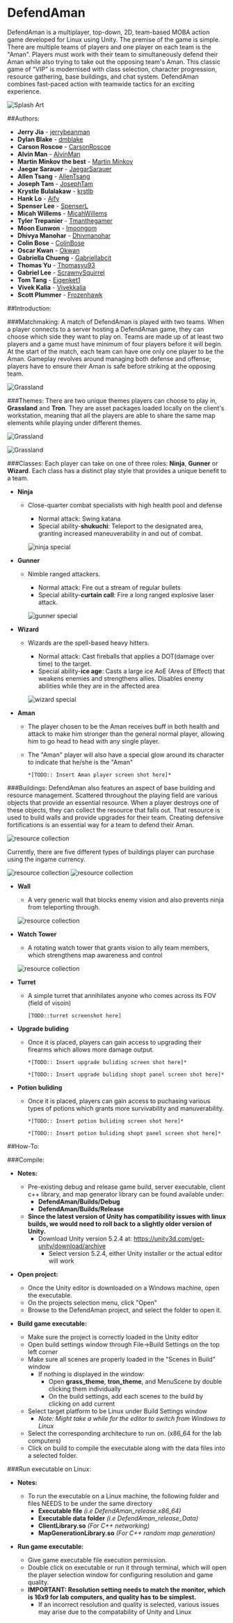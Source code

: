 # DefendAman

DefendAman is a multiplayer, top-down, 2D, team-based MOBA action game developed for Linux using Unity. The premise of the game is simple. There are multiple teams of players and one player on each team is the "Aman". Players must work with their team to simultaneously defend their Aman while also trying to take out the opposing team's Aman. This classic game of "VIP" is modernised with class selection, character progression, resource gathering, base buildings, and chat system. DefendAman combines fast-paced action with teamwide tactics for an exciting experience.

![Splash Art](/images/splash_art.png)

##Authors:
* **Jerry Jia** - [jerrybeanman](https://github.com/jerrybeanman)
* **Dylan Blake** - [dmblake](https://github.com/dmblake)
* **Carson Roscoe** - [CarsonRoscoe](https://github.com/CarsonRoscoe)
* **Alvin Man** - [AlvinMan](https://github.com/alvinman)
* **Martin Minkov the best** - [Martin Minkov](https://github.com/MartinMinkov)
* **Jaegar Sarauer** - [JaegarSarauer](https://github.com/JaegarSarauer)
* **Allen Tsang** - [AllenTsang](https://github.com/AllenTsang)
* **Joseph Tam** - [JosephTam](https://github.com/josephtam)
* **Krystle Bulalakaw** - [krstlb](https://github.com/krstlb)
* **Hank Lo** - [Aify](https://github.com/Aify)
* **Spenser Lee** - [SpenserL](https://github.com/SpenserL)
* **Micah Willems** - [MicahWillems](https://github.com/micahwillems)
* **Tyler Trepanier** - [Tmanthegamer](https://github.com/Tmanthegamer)
* **Moon Eunwon** - [Imoongom](https://github.com/imoongom)
* **Dhivya Manohar** - [Dhivmanohar](https://github.com/dhivmanohar)
* **Colin Bose** - [ColinBose](https://github.com/ColinBose)
* **Oscar Kwan** - [Okwan](https://github.com/okwan)
* **Gabriella Chueng** - [Gabriellabcit](https://github.com/gabriellabcit)
* **Thomas Yu** - [Thomasyu93](https://github.com/thomasyu93)
* **Gabriel Lee** - [ScrawnySquirrel](https://github.com/ScrawnySquirrel)
* **Tom Tang** - [Eigenket1](https://github.com/eigenket1)
* **Vivek Kalia** - [Vivekkalia](https://github.com/vivekkalia)
* **Scott Plummer** - [Frozenhawk](https://github.com/Frozenhawk)

##Introduction:

###Matchmaking:
A match of DefendAman is played with two teams. When a player connects to a server hosting a DefendAman game, they can choose which side they want to play on. Teams are made up of at least two players and a game must have minimum of four players before it will begin. At the start of the match, each team can have one only one player to be the Aman. Gameplay revolves around managing both defense and offense; players have to ensure their Aman is safe before striking at the opposing team.

![Grassland](/images/matchmaking.PNG)	

###Themes:
There are two unique themes players can choose to play in, **Grassland** and **Tron**. They are asset packages loaded locally on the client's workstation, meaning that all the players are able to share the same map elements while playing under different themes.

![Grassland](/images/theme_selection.PNG)

![Grassland](/images/combined.PNG) 

###Classes:
Each player can take on one of three roles: **Ninja**, **Gunner** or **Wizard**. Each class has a distinct play style that provides a unique benefit to a team. 
- **Ninja**
	- Close-quarter combat specialists with high health pool and defense
		- Normal attack: Swing katana 
		- Special ability-**shukuchi**: Teleport to the designated area, granting increased maneuverability in and out of combat.
	
		![ninja special](/images/ninja_special.gif)


- **Gunner**
	- Nimble ranged attackers.
		- Normal attack: Fire out a stream of regular bullets
		- Special ability-**curtain call**: Fire a long ranged explosive laser attack.
	
		![gunner special](/images/gunner_special.gif)
- **Wizard**
	- Wizards are the spell-based heavy hitters.
		- Normal attack: Cast fireballs that applies a DOT(damage over time) to the target.
		- Special ability-**ice age**:  Casts a large ice AoE (Area of Effect)  that weakens enemies and strengthens allies. Disables enemy abilities while they are in the affected area
	
		![wizard special](/images/wizard_special.gif)

- **Aman**
	- The player chosen to be the Aman receives buff in both health and attack to make him stronger than the general normal player, allowing him to go head to head with any single player.
	- The "Aman" player will also have a special glow around its character to indicate that he/she is the "Aman"
	
		`*[TODO:: Insert Aman player screen shot here]*`

###Buildings:
DefendAman also features an aspect of base building and resource management. Scattered throughout the playing field are various objects that provide an essential resource. When a player destroys one of these objects, they can collect the resource that falls out. That resource is used to build walls and provide upgrades for their team. Creating defensive fortifications is an essential way for a team to defend their Aman.
	
![resource collection](/images/resource_collection.gif)

Currently, there are five different types of buildings player can purchase using the ingame currency. 

![resource collection](/images/buildings_shop_panel.PNG)
![resource collection](/images/structures_shop_panel.PNG)

- **Wall**
	- A very generic wall that blocks enemy vision and also prevents ninja from teleporting through.
	
	![resource collection](/images/wall.gif)


- **Watch Tower**
	- A rotating watch tower that grants vision to ally team members, which strengthens map awareness and control
	
	![resource collection](/images/watch_tower.gif)

- **Turret**
	- A simple turret that annihilates anyone who comes across its FOV (field of visoin)
	
		`[TODO::turret screenshot here]`

- **Upgrade buliding**
	- Once it is placed, players can gain access to upgrading their firearms which allows more damage output.
	
		`*[TODO:: Insert upgrade buliding screen shot here]*`
			
		`*[TODO:: Insert upgrade buliding shopt panel screen shot here]*`

- **Potion buliding**
	- Once it is placed, players can gain access to puchasing various types of potions which grants more survivability and manuverability.
	
		`*[TODO:: Insert potion buliding screen shot here]*`
			
		`*[TODO:: Insert potion buliding shopt panel screen shot here]*`

##How-To:

###Compile:
- **Notes:**
	- Pre-existing debug and release game build, server executable, client c++ library, 
	  and map generator library can be found available under:
		- **DefendAman/Builds/Debug** 
		- **DefendAman/Builds/Release**
	- **Since the latest version of Unity has compatibility issues with linux 
		builds, we would need to roll back to a slightly older version of
		Unity.**
		- Download Unity version 5.2.4 at: https://unity3d.com/get-unity/download/archive
			- Select version 5.2.4, either Unity installer or the actual editor will work

- **Open project:**
	- Once the Unity editor is downloaded on a Windows machine, open the executable.
	- On the projects selection menu, click "Open"
	- Browse to the DefendAman project, and select the folder to open it.

- **Build game executable:**
	- Make sure the project is correctly loaded in the Unity editor
	- Open build settings window through File->Build Settings on the top left corner
	- Make sure all scenes are properly loaded in the "Scenes in Build" window
		- If nothing is displayed in the window:
			- Open **grass_theme**, **tron_theme**, and MenuScene by double clicking them individually
			- On the build settings, add each scenes to the build by clicking on add current
	- Select target platform to be Linux under Build Settings window
		- *Note: Might take a while for the editor to switch from Windows to Linux*
	- Select the corresponding architecture to run on. (x86_64 for the lab computers)
	- Click on build to compile the executable along with the data files into a selected folder.


###Run executable on Linux:
- **Notes:**
	- To run the executable on a Linux machine, the following folder and files NEEDS to be 
		under the same directory
		- **Executable file** 		*(i.e DefendAman_release.x86_64)*
		- **Executable data folder** 	*(i.e DefendAman_release_Data)*
		- **ClientLibrary.so** 		*(For C++ networking)*
		- **MapGenerationLibrary.so** 	*(For C++ random map generation)*

- **Run game executable:**
	- Give game executable file execution permission.
	- Double click on executable or run it through terminal, which will open the player selection
	  window for configuring resolution and game quality.
	- **IMPORTANT: Resolution setting needs to match the monitor, which is 16x9 for lab computers, 
	   and quality has to be simplest.** 
		- If an incorrect resolution and quality is selected, various issues may arise due 
		  to the compatability of Unity and Linux
	 



